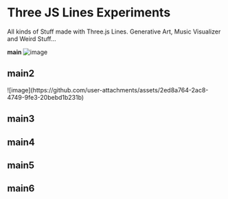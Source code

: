 <h1>Three JS Lines Experiments</h1>

All kinds of Stuff made with Three.js Lines. Generative Art, Music Visualizer and Weird Stuff...

<b>main</b>
![image](https://github.com/user-attachments/assets/332a2a81-5ec9-41f8-974a-a5abfc6268a3)

<h2>main2</h2>
![image](https://github.com/user-attachments/assets/2ed8a764-2ac8-4749-9fe3-20bebd1b231b)

<h2>main3</h2>

<h2>main4</h2>

<h2>main5</h2>

<h2>main6</h2>

